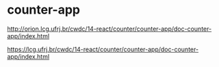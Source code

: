 # counter-app

http://orion.lcg.ufrj.br/cwdc/14-react/counter/counter-app/doc-counter-app/index.html

https://lcg.ufrj.br/cwdc/14-react/counter/counter-app/doc-counter-app/index.html
